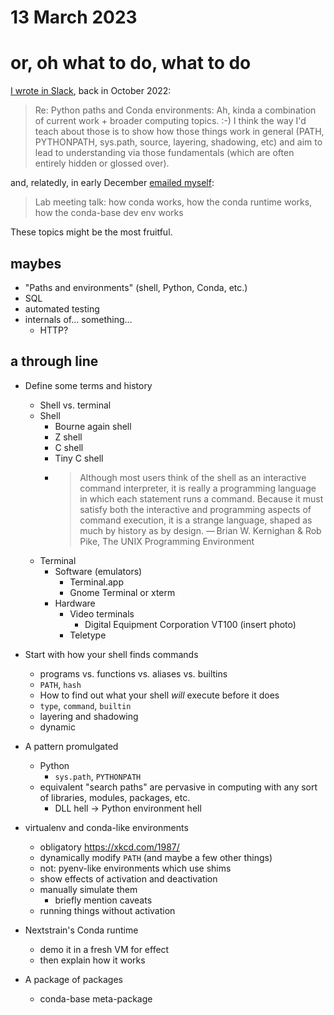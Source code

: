 # 13 March 2023
# or, oh what to do, what to do

[I wrote in Slack](https://bedfordlab.slack.com/archives/C0A0ASW4C/p1666301310078009?thread_ts=1666283911.082139&cid=C0A0ASW4C), back in October 2022:

> Re: Python paths and Conda environments: Ah, kinda a combination of current
> work + broader computing topics. :-) I think the way I'd teach about those is
> to show how those things work in general (PATH, PYTHONPATH, sys.path, source,
> layering, shadowing, etc) and aim to lead to understanding via those
> fundamentals (which are often entirely hidden or glossed over).

and, relatedly, in early December [emailed myself](message-id://6C24580F-15AD-40CE-9DC3-46DEEBCD78BC@zulutango.org):

> Lab meeting talk: how conda works, how the conda runtime works, how the
> conda-base dev env works

These topics might be the most fruitful.


## maybes

- "Paths and environments" (shell, Python, Conda, etc.)
- SQL
- automated testing
- internals of… something…
  - HTTP?


## a through line

- Define some terms and history
  - Shell vs. terminal
  - Shell
    - Bourne again shell
    - Z shell
    - C shell
    - Tiny C shell
    - > Although most users think of the shell as an interactive command
      > interpreter, it is really a programming language in which each statement
      > runs a command. Because it must satisfy both the interactive and
      > programming aspects of command execution, it is a strange language,
      > shaped as much by history as by design.
        — Brian W. Kernighan & Rob Pike, The UNIX Programming Environment
  - Terminal
    - Software (emulators)
      - Terminal.app
      - Gnome Terminal or xterm
    - Hardware
      - Video terminals
        - Digital Equipment Corporation VT100 (insert photo)
      - Teletype

- Start with how your shell finds commands
  - programs vs. functions vs. aliases vs. builtins
  - `PATH`, `hash`
  - How to find out what your shell _will_ execute before it does
  - `type`, `command`, `builtin`
  - layering and shadowing
  - dynamic

- A pattern promulgated
  - Python
    - `sys.path`, `PYTHONPATH`
  - equivalent "search paths" are pervasive in computing with any sort of
    libraries, modules, packages, etc.
    - DLL hell → Python environment hell

- virtualenv and conda-like environments
  - obligatory https://xkcd.com/1987/
  - dynamically modify `PATH` (and maybe a few other things)
  - not: pyenv-like environments which use shims
  - show effects of activation and deactivation
  - manually simulate them
    - briefly mention caveats
  - running things without activation

- Nextstrain's Conda runtime
  - demo it in a fresh VM for effect
  - then explain how it works

- A package of packages
  - conda-base meta-package
